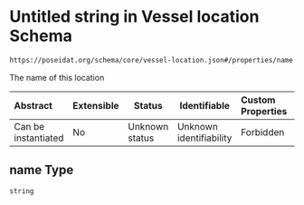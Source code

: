 # Untitled string in Vessel location Schema

```txt
https://poseidat.org/schema/core/vessel-location.json#/properties/name
```

The name of this location


| Abstract            | Extensible | Status         | Identifiable            | Custom Properties | Additional Properties | Access Restrictions | Defined In                                                                         |
| :------------------ | ---------- | -------------- | ----------------------- | :---------------- | --------------------- | ------------------- | ---------------------------------------------------------------------------------- |
| Can be instantiated | No         | Unknown status | Unknown identifiability | Forbidden         | Allowed               | none                | [vessel-location.json\*](schemas/core/vessel-location.json "open original schema") |

## name Type

`string`
